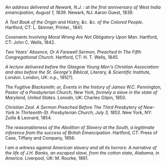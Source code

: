 *An address delivered at Newark, N.J. : at the first anniversary of West India emancipation, August 1, 1839*. Newark, NJ: Aaron Guest, 1839. 

*A Text Book of the Origin and Histry, &c. &c. of the Colored People*. Hartford, CT: L. Skinner, Printer., 1841.  

*Covenants Involving Moral Wrong Are Not Obligatory Upon Man*. Hartford, CT: John C. Wells, 1842. 

*Two Years' Absence, Or A Farewell Sermon, Preached In The Fifth Congregational Church.* Hartford, CT: H. T. Wells, 1845.

*A lecture delivered before the Glasgow Young Men's Christian Association: and also before the St. George's Biblical, Literary, & Scientific Institute, London*. London, UK: n.p., 185[?]. 

*The Fugitive Blacksmith; or, Events in the history of James W.C. Pennington, Pastor of a Presbyterian Church, New York, formely a slave in the state of Maryland, United States*. Lonodn, UK: Charles Gilpin, 1850. 

*Christian Zeal. A Sermon Preached Before The Third Presbytery of New-York In Thirteenth-St. Presbyterian Church, July 3, 1853*. New York, NY: Zuille & Leonard, 1854. 

*The reasonableness of the Abolition of Slavery at the South, a legitimate inference from the success of British Emancipation*. Hartford, CT: Press of Case, Tiffany and Company, 1856. 

*I am a witness against American slavery and all its horrors: A narrative of the life of J.H. Banks, an escaped slave, from the cotton state, Alabama, in America*. Liverpool, UK: M. Rourke, 1861. 
